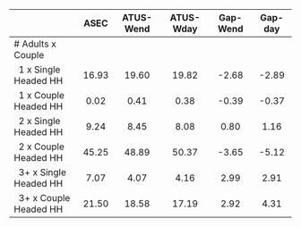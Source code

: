 
|                      |         ASEC |    ATUS-Wend |    ATUS-Wday |     Gap-Wend |      Gap-day |
| -------------------- | :----------: | :----------: | :----------: | :----------: | :----------: |
| # Adults x Couple    |              |              |              |              |              |
| &nbsp;&nbsp;1 x Single Headed HH |        16.93 |        19.60 |        19.82 |        -2.68 |        -2.89 |
| &nbsp;&nbsp;1 x Couple Headed HH |         0.02 |         0.41 |         0.38 |        -0.39 |        -0.37 |
| &nbsp;&nbsp;2 x Single Headed HH |         9.24 |         8.45 |         8.08 |         0.80 |         1.16 |
| &nbsp;&nbsp;2 x Couple Headed HH |        45.25 |        48.89 |        50.37 |        -3.65 |        -5.12 |
| &nbsp;&nbsp;3+ x Single Headed HH |         7.07 |         4.07 |         4.16 |         2.99 |         2.91 |
| &nbsp;&nbsp;3+ x Couple Headed HH |        21.50 |        18.58 |        17.19 |         2.92 |         4.31 |

